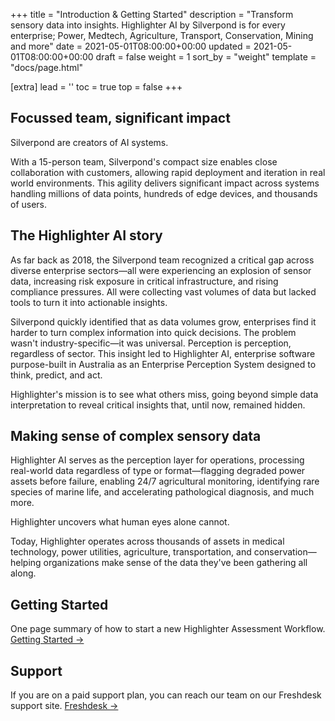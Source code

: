 +++
title = "Introduction & Getting Started"
description = "Transform sensory data into insights. Highlighter AI by Silverpond is for every enterprise; Power, Medtech, Agriculture, Transport, Conservation, Mining and more"
date = 2021-05-01T08:00:00+00:00
updated = 2021-05-01T08:00:00+00:00
draft = false
weight = 1
sort_by = "weight"
template = "docs/page.html"

[extra]
lead = ''
toc = true
top = false
+++

## Focussed team, significant impact

Silverpond are creators of AI systems.

With a 15-person team, Silverpond's compact size enables close collaboration with customers, allowing rapid deployment and iteration in real world environments. This agility delivers significant impact across systems handling millions of data points, hundreds of edge devices, and thousands of users.

## The Highlighter AI story
As far back as 2018, the Silverpond team recognized a critical gap across diverse enterprise sectors—all were experiencing an explosion of sensor data, increasing risk exposure in critical infrastructure, and rising compliance pressures. All were collecting vast volumes of data but lacked tools to turn it into actionable insights. 

Silverpond quickly identified that as data volumes grow, enterprises find it harder to turn complex information into quick decisions. The problem wasn't industry-specific—it was universal. Perception is perception, regardless of sector. This insight led to Highlighter AI, enterprise software purpose-built in Australia as an Enterprise Perception System designed to think, predict, and act.

Highlighter's mission is to see what others miss, going beyond simple data interpretation to reveal critical insights that, until now, remained hidden.

## Making sense of complex sensory data
Highlighter AI serves as the perception layer for operations, processing real-world data regardless of type or format—flagging degraded power assets before failure, enabling 24/7 agricultural monitoring, identifying rare species of marine life, and accelerating pathological diagnosis, and much more.

Highlighter uncovers what human eyes alone cannot.

Today, Highlighter operates across thousands of assets in medical technology, power utilities, agriculture, transportation, and conservation—helping organizations make sense of the data they've been gathering all along.


## Getting Started

One page summary of how to start a new Highlighter Assessment Workflow. [Getting Started →](../../user-manual/getting-started/)

## Support

If you are on a paid support plan, you can reach our team on our Freshdesk support site. [Freshdesk →](https://newaccount1632785401203.freshdesk.com/)

